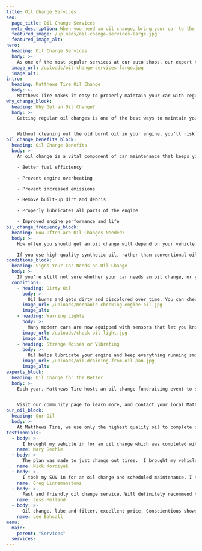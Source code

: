 ```yaml
---
title: Oil Change Services
seo:
  page_title: Oil Change Services
  meta_description: When you need an oil change, bring your car to the expert mechanics you can trust at Matthews Tire for the best service and value!
  featured_image: /uploads/oil-change-services-large.jpg
  featured_image_alt:
hero:
  heading: Oil Change Services
  body: >-
    As one of the most popular services at our auto shops, our expert technicians use top-quality oil and service to quickly get you back on the road with peace of mind.
  image_url: /uploads/oil-change-services-large.jpg
  image_alt:
intro:
  heading: Matthews Tire Oil Change
  body: >-
    Matthews Tire makes it easy to properly maintain your car with regular oil changes. As one of the most popular services at our auto shops, our expert technicians use top-quality oil and service to quickly get you back on the road with peace of mind.
why_change_block:
  heading: Why Get an Oil Change?
  body: >-
    Getting regular oil changes is one of the best ways to maintain your vehicle’s engine and keep your car running properly. 


    Without cleaning out the old burnt oil in your engine, you’ll risk low vehicle performance and even engine failure.
oil_change_benefits_block:
  heading: Oil Change Benefits
  body: >-
    An oil change is a vital component of car maintenance that keeps your engine well-lubricated, clean, cool and operating properly. Some of the many benefits of oil changes include:

    - Better fuel efficiency

    - Prevent engine overheating

    - Prevent increased emissions 

    - Remove built-up dirt and debris

    - Properly lubricates all parts of the engine

    - Improved engine performance and life
oil_change_frequency_block:
  heading: How Often are Oil Changes Needed?
  body: >-
    How often you should get an oil change will depend on your vehicle, how often you drive and the oil you use. In general, oil changes are recommended every 5,000 miles. 

    If you use high-quality synthetic oil, rather than conventional oil, you’ll be able to go longer between oil changes. Just keep in mind that, no matter what oil you use, you’ll still want to monitor your car’s oil and ensure it’s not leaking or overheating.
conditions_block:
  heading: Signs Your Car Needs an Oil Change
  body: >-
    If you’re still not sure whether your car needs an oil change, or you have lost track of the last time your oil was changed, look out for these common signs that you need to schedule your next oil change:
  conditions:
    - heading: Dirty Oil
      body: >-
        Oil burns and gets dirty and discolored over time. You can check your car’s oil by opening the hood and checking the dipstick. If the oil on the stick is dark and/or dirty, it’s time for an oil change.
      image_url: /uploads/mechanic-checking-engine-oil.jpg
      image_alt:
    - heading: Warning Lights
      body: >-
        Many modern cars are now equipped with sensors that let you know it’s time for your next oil change. If your check engine light is on, or if you get an oil change alert on your menu screen, Matthews Tire is here to help get your car back into shape with a top-quality oil change.
      image_url: /uploads/check-oil-light.jpg
      image_alt:
    - heading: Strange Noises or Vibrating
      body: >-
        Oil helps lubricate your engine and keep everything running smoothly. If you notice that your engine is making a knocking sound, or that your car vibrates (especially when idling), then you may be experiencing issues that can be solved with a simple oil change.
      image_url: /uploads/oil-draining-from-oil-pan.jpg
      image_alt:
experts_block:
  heading: Oil Change for the Better
  body: >-
    Each year, Matthews Tire hosts an oil change fundraising event to support a local nonprofit making a positive impact in the community. 


    Visit our community page to learn more, and contact your local Matthews Tire auto shop to get dates for the next _Oil Change for the Better_ event is scheduled.
our_oil_block:
  heading: Our Oil
  body: >-
    At Matthews Tire, we use only the highest quality oil to complete oil changes for a variety of vehicles. These include:
testimonials:
  - body: >-
      I brought my vehicle in for an oil change which was completed within 15 minutes. I received a full report on what was done and the condition of my vehicle. I was impressed and grateful for the excellent service. I will continue to bring my car into Matthews for further maintenance.
    name: Mary Bechle
  - body: >-
      The plan was made to just change out tires.  I brought my vehicle in and they already had a loaner waiting for me. I was treated very well and decided to add an oil change too.  They said no problem and had everything handled by the time I came back to pick up my vehicle.  Great service, friendly staff, would go back again.
    name: Nick Kordiyak
  - body: >-
      I took my SUV in for an oil change and scheduled maintenance. I needed a loaner which was provided at no charge, and they got the work done on time and provided an estimate for additional maintenance that still needs to be done.
    name: Greg Linnemanstons
  - body: >-
      Fast and friendly oil change service. Will definitely recommend to others. Maybe be a little more money than some other places, but you get what you pay for in knowledge and skill and trustworthy people who know what they're doing
    name: Jess Melland
  - body: >-
      Oil change, lube and filter, excellent price, Conscientious showed me parts wearing out and asked me if I wanted to replace today. Will use them again.
    name: Lee Bahcall
menu:
  main:
    parent: "Services"
  services:
---
```

